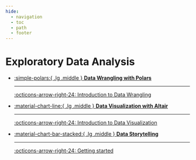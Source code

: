 ```yaml
---
hide:
  - navigation
  - toc
  - path
  - footer
---
```


# Exploratory Data Analysis

<div class="grid cards" markdown>


-   [:simple-polars:{ .lg .middle } __Data Wrangling with Polars__](/eda/data-wrangling/)

    ---

    [:octicons-arrow-right-24: Introduction to Data Wrangling](/eda/data-wrangling/intro-to-wrangling)

-   [:material-chart-line:{ .lg .middle } __Data Visualization with Altair__](/eda/data-visualization/)

    ---

    [:octicons-arrow-right-24: Introduction to Data Visualization](/eda/data-visualization/intro-to-data-viz/)

-   [:material-chart-bar-stacked:{ .lg .middle } __Data Storytelling__](/eda/data_storytelling)

    ---

    [:octicons-arrow-right-24: Getting started](/eda/data_storytelling)

</div>